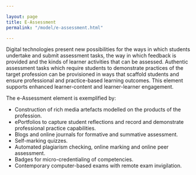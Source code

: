 ```yaml
---

layout: page
title: E-Assessment
permalink: "/model/e-assessment.html"

---
```


Digital technologies present new possibilities for the ways in which students undertake and submit assessment tasks, the way in which feedback is provided and the kinds of learner activities that can be assessed. Authentic assessment tasks which require students to demonstrate practices of the target profession can be provisioned in ways that scaffold students and ensure professional and practice-based learning outcomes. This element supports enhanced learner-content and learner-learner engagement.

The e-Assessment element is exemplified by:

- Construction of rich media artefacts modelled on the products of the profession.
- ePortfolios to capture student reflections and record and demonstrate professional practice capabilities.
- Blogs and online journals for formative and summative assessment.
- Self-marking quizzes.
- Automated plagiarism checking, online marking and online peer assessment.
- Badges for micro-credentialing of competencies. 
- Contemporary computer-based exams with remote exam invigilation. 